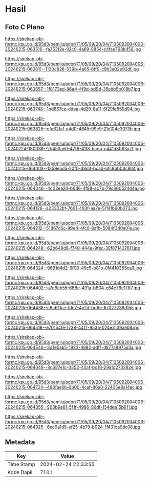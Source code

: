 # Hasil

## Foto C Plano

https://sirekap-obj-formc.kpu.go.id/95d3/pemilu/pdpr/71/05/09/20/04/7105092004006-20240215-063516--fa753f2e-92c0-4a69-9854-c4fae768b456.jpg

https://sirekap-obj-formc.kpu.go.id/95d3/pemilu/pdpr/71/05/09/20/04/7105092004006-20240215-063611--1130c828-539b-4a65-8ff9-c9b3e02e93df.jpg

https://sirekap-obj-formc.kpu.go.id/95d3/pemilu/pdpr/71/05/09/20/04/7105092004006-20240215-063657--1f8173ed-86a4-4f9d-bd9d-35ebb5b018b7.jpg

https://sirekap-obj-formc.kpu.go.id/95d3/pemilu/pdpr/71/05/09/20/04/7105092004006-20240215-063748--1bd667ce-ddea-4d29-8a11-6f29fe559d94.jpg

https://sirekap-obj-formc.kpu.go.id/95d3/pemilu/pdpr/71/05/09/20/04/7105092004006-20240215-063825--efa62faf-e4d0-4645-99c9-21c104e3073b.jpg

https://sirekap-obj-formc.kpu.go.id/95d3/pemilu/pdpr/71/05/09/20/04/7105092004006-20240224-180038--2b453ae0-47f8-41f8-bceb-c441d3063a71.jpg

https://sirekap-obj-formc.kpu.go.id/95d3/pemilu/pdpr/71/05/09/20/04/7105092004006-20240215-064003--1359ebd5-20f0-48d3-bca3-6fc8bb04c804.jpg

https://sirekap-obj-formc.kpu.go.id/95d3/pemilu/pdpr/71/05/09/20/04/7105092004006-20240215-064046--4c02ea20-b6d6-4f98-ac7b-79c660524d4a.jpg

https://sirekap-obj-formc.kpu.go.id/95d3/pemilu/pdpr/71/05/09/20/04/7105092004006-20240215-064129--a23302bf-7661-493f-aa7e-51f41b90b373.jpg

https://sirekap-obj-formc.kpu.go.id/95d3/pemilu/pdpr/71/05/09/20/04/7105092004006-20240215-064212--51867c6c-99e4-4fc0-8afb-5084f3d0a01e.jpg

https://sirekap-obj-formc.kpu.go.id/95d3/pemilu/pdpr/71/05/09/20/04/7105092004006-20240215-064248--62b649d6-f740-444e-9fec-39f871437611.jpg

https://sirekap-obj-formc.kpu.go.id/95d3/pemilu/pdpr/71/05/09/20/04/7105092004006-20240215-064324--9691d4d2-6f09-49c5-b81b-0f4410366ca9.jpg

https://sirekap-obj-formc.kpu.go.id/95d3/pemilu/pdpr/71/05/09/20/04/7105092004006-20240215-064402--a7e6cb55-668e-491a-b804-c64c76e17ff7.jpg

https://sirekap-obj-formc.kpu.go.id/95d3/pemilu/pdpr/71/05/09/20/04/7105092004006-20240215-064436--c8c611ce-fde7-4e2d-bd6e-67027239d155.jpg

https://sirekap-obj-formc.kpu.go.id/95d3/pemilu/pdpr/71/05/09/20/04/7105092004006-20240215-064518--e70154fe-1738-44f7-953a-024e3139ae08.jpg

https://sirekap-obj-formc.kpu.go.id/95d3/pemilu/pdpr/71/05/09/20/04/7105092004006-20240215-064546--3d1e5ab5-1923-4882-adf1-d877a8975d3a.jpg

https://sirekap-obj-formc.kpu.go.id/95d3/pemilu/pdpr/71/05/09/20/04/7105092004006-20240215-064649--8c687e1c-0352-40af-bd18-29a1d273282e.jpg

https://sirekap-obj-formc.kpu.go.id/95d3/pemilu/pdpr/71/05/09/20/04/7105092004006-20240215-064724--486fae0b-6b00-4cef-86a0-22405e8a14ec.jpg

https://sirekap-obj-formc.kpu.go.id/95d3/pemilu/pdpr/71/05/09/20/04/7105092004006-20240215-064855--963b9e81-5f1f-4996-96df-154dea15b911.jpg

https://sirekap-obj-formc.kpu.go.id/95d3/pemilu/pdpr/71/05/09/20/04/7105092004006-20240215-064925--6ec9a1d9-ef25-4b79-b924-1f431ca9dc08.jpg


## Metadata

| Key        | Value               |
| ---------- | ------------------- |
| Time Stamp | 2024-02-24 22:33:55 |
| Kode Dapil | 7101                |




